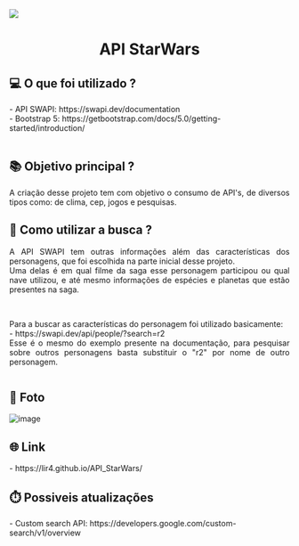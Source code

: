 
<img align="center" src="https://logodownload.org/wp-content/uploads/2015/12/star-wars-logo-0-1536x1536.png" >

<h1 align="center"> API StarWars </h1>

## 💻 O que foi utilizado ?
<div style="display: inline_block" >
  - API SWAPI: https://swapi.dev/documentation <br>
  - Bootstrap 5: https://getbootstrap.com/docs/5.0/getting-started/introduction/
</div>
<br>

## 📚 Objetivo principal ?

<div style="display: inline_block">
  <p align="justify"> A criação desse projeto tem com objetivo o consumo de API's, de diversos tipos como: de clima, cep, jogos e pesquisas. </p>
</div>

## 📜 Como utilizar a busca ?

<div style="display: inline_block">
  <p align="justify"> A API SWAPI tem outras informações além das características dos personagens, que foi escolhida na parte inicial desse projeto. <br>
  Uma delas é em qual filme da saga esse personagem participou ou qual nave utilizou, e até mesmo informações de espécies e planetas que estão presentes na saga. </p> <br>
  <p align="justify">
    Para a buscar as características do personagem foi utilizado basicamente: <br>
    - https://swapi.dev/api/people/?search=r2 <br>
    Esse é o mesmo do exemplo presente na documentação, para pesquisar sobre outros personagens basta substituir o "r2" por nome de outro personagem.
  </p>
  
</div>

<div style="display: inline_block" >
  <img align="center" >
</div>

## 📱 Foto

![image](https://user-images.githubusercontent.com/83731045/156928320-53e5c399-beda-4bed-8e90-66c727485b94.png)

## 🌐 Link
<div style="display: inline_block" >
  - https://lir4.github.io/API_StarWars/
</div>

## ⏱️ Possiveis atualizações

<div style="display: inline_block" >
  - Custom search API: https://developers.google.com/custom-search/v1/overview
</div>

